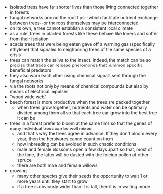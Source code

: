 - isolated tress have far shorter lives than those living connected together in forests
- fungal networks around the root tips--which facilitate nutrient exchange between trees--or the roos themselves may be interconnected
- on its own, a tree cannot establish a consistent local climate
- as a rule, trees in planted forests like these behave like loners and suffer from their isolation
- acacia trees that were being eaten gave off a warning gas (specifically ethylene) that signaled to neighboring trees of the same species of a crisis
- trees can match the saliva to the insect. Indeed, the match can be so precise that trees can release pheromones that summon specific beneficial predators
- they also warn each other using chemical signals sent through the fungal networks
- via the roots not only by means of chemical compounds but also by means of electrical impulses
- "wood wide web"
- beech forest is more productive when the trees are packed together
  - when trees grow together, nutrients and water can be optimally divided among them all so that each tree can grow into the best tree it can be
- trees in a forest prefer to bloom at the same time so that the genes of many individual trees can be well mixed
  - and that's why the trees agree in advance. If they don't bloom every year, then the herbivores canno count on them
  - how inbreeding can be avoided in such chaotic conditions
  - male and female blossoms open a few days apart so that, most of the time, the latter will be dusted with the foreign pollen of other spruce
  - there are both male and female willows
- growing
  - many other species give their seeds the opportunity to wait 1 or more years until they start to grow
  - if a tree is obviously wider than it is tall, then it is in waiting mode